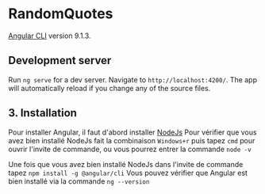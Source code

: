 # RandomQuotes
[Angular CLI](https://github.com/angular/angular-cli) version 9.1.3.
## Development server
Run `ng serve` for a dev server. Navigate to `http://localhost:4200/`. The app will automatically reload if you change any of the source files.


## 3. Installation

Pour installer Angular, il faut d'abord installer [NodeJs](https://nodejs.org/fr/)
Pour vérifier que vous avez bien installé NodeJs fait la combinaison `Windows+r` puis tapez `cmd` pour ouvrir l'invite de commande, ou vous pourrez entrer la commande `node -v`

Une fois que vous avez bien installé NodeJs dans l'invite de commande tapez `npm install -g @angular/cli`
Vous pouvez vérifier que Angular est bien installé via la commande `ng --version`
